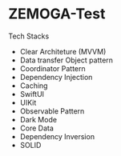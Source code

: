 # ZEMOGA-Test

Tech Stacks
- Clear Architeture (MVVM)
- Data transfer Object pattern
- Coordinator Pattern
- Dependency Injection
- Caching
- SwiftUI
- UIKit
- Observable Pattern
- Dark Mode
- Core Data
- Dependency Inversion
- SOLID
